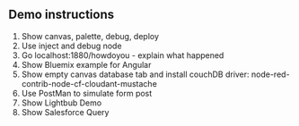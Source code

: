 ## Demo instructions

1. Show canvas, palette, debug, deploy
2. Use inject and debug node
3. Go localhost:1880/howdoyou - explain what happened
4. Show Bluemix example for Angular
5. Show empty canvas database tab and install couchDB driver: node-red-contrib-node-cf-cloudant-mustache
7. Use PostMan to simulate form post
8. Show Lightbub Demo
9. Show Salesforce Query



